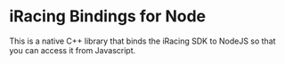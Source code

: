 # iRacing Bindings for Node

This is a native C++ library that binds the iRacing SDK to NodeJS so that you can access it from Javascript.